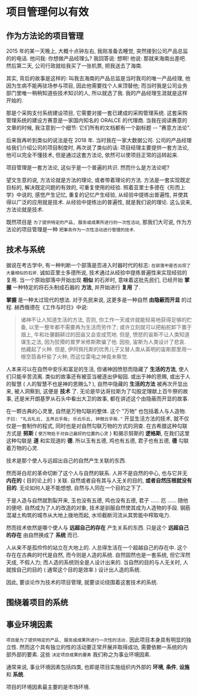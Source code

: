 # 项目管理何以有效

## 作为方法论的项目管理

2015 年的某一天晚上, 大概十点钟左右, 我刚准备去睡觉, 突然接到公司产品总监的的电话. 他问我: 你想做产品经理么? 我回答说: 想啊! 他说: 那就来海南出差吧. 然后第二天, 公司行政就给我买了一张机票, 把我送去了海南. 

其实, 背后的故事是这样的: 叫我去海南的产品总监是当时我司的唯一产品经理, 他因为生病不能再驻场参与项目, 因此他需要找个人来顶替他; 而当时我是公司业务部门里唯一稍稍知道些技术知识的人, 所以就选了我. 我的产品经理生涯就是这样开始的.

那是个采购支付系统建设项目, 它需要对接一套已建成的采购管理系统. 这套采购管理系统的建设方赛意是一家国内知名的 ORALCE 的代理商. 当我在阅读赛意的文章的时候, 我注意到一个细节: 它们所有的文档都有一个副标题 -- "赛意方法论".

后来我再听到类似的说法是在 2018 年. 当时我在一家大数据公司. 公司的产品经理给我们介绍公司的项目制度时, 再次说了类似的话: 项目经理主要提供一套方法论, 他可以完全不懂技术, 但是通过这套方法论, 依然可以使项目正常的运转起来.

项目管理是一套方法论, 这似乎是一个普遍的共识. 然而什么是方法论呢?

望文生意的说, 方法论就是方法的理论, 或者带着理论的方法. 方法是一套实现既定目标的, 解决既定问题的有效的, 可重复使用的经验. 照着亚里士多德在《形而上学》中说的, 感觉产生记忆, 重复的记忆产生经验, 从经验中提练出普遍性, 并使其得以广泛的应用就是技术. 从经验中提练出的普遍性, 就是我们说的理论. 这么说来, 方法论就是技术.

既然项目是 `为了提供特定的产品, 服务或成果所进行的一次性活动`, 那我们大可说, 作为方法论的项目管理是一种 `把事务作为一次性活动进行管理的技术`.

## 技术与系统

据说在考古学中, 有一种判断一个部落是否进入时器时代的标志: `在部落中是否出现了大量相似的石斧`. 诚如亚里士多德所说, 技术通过从经验中提练普遍性来实现经验的复用. 当一个原始部落中开始出现 **相似** 的石斧时, 意味着这批先民们, 已经开始 **掌握** 一种特定的将石头制成石器的 **方法**, 并开始进行 **复用** 了.

**掌握** 是一种太过现代的想法. 对于先民来说, 这更多是一种自然 **由隐蔽而开显** 的过程. 赫西俄德在《工作与时日》中说:

> 诸神不让人知道生活的方法, 否则, 你工作一天或许就能轻易地获得足够的贮备, 以至一整年都不需要再为生活而劳作了; 或许立刻就可以把船舵卸下置于烟上, 牛和壮骡翻耕过的田亩又会变成荒地. 但是, 愤怒的宙斯不让人类知道谋生之法, 因为狡猾的普罗米修斯欺骗了他. 因些, 宙斯为人类设计了悲哀. 他藏起了火种. 但是, 伊阿佩托斯的优秀儿子又替人类从英明的宙斯那里用一根空茴香杆偷了火种, 而这位雷电之神竟未察觉.

人本来可以在自然中安乐和富足的生活, 但诸神因愤怒而隐藏了 **生活的方法**, 使人们只能辛苦流离. 类似的故事还有被亚当被逐出伊甸园. 或出于神的恩赐, 或出于人的智慧 ( 人的智慧不也是神的恩赐么? ), 自然中隐藏的 **生活的方法** 被再次开显出来, 被人洞察到, 这便是 **技术** 了. 无论是毕达哥拉斯为了勾股定理献上百牛祭的故事, 还是米开朗基罗从石头中看出大卫的故事, 都在讲述这个由隐蔽而开显的故事.

在一颗古典的心灵里, 自然是万物勾联的整体. 这个 "万物" 也包括着人与人造物. `子曰: "礼云礼云, 玉帛云乎哉; 乐云乐云, 钟鼓云乎哉."` 开显生活方法的技术, 就不仅仅是一套制作的程式, 同时也是对自然勾联万物的方式的洞查. 在古希腊这种勾联方式是 **努斯** ( `使万物处于对自己最好的位置的心灵` ) 和揭示努斯的 **逻格斯**, 在我们这里这种勾联是 **道** 和实现道的 **德**. 所以玉有五德, 鸡也有五德, 君子也有五德, **德** 勾联着万物的心灵.

技术是那个使人与远超出自己的自然产生关联的东西.

然而哥白尼的革命切断了这个人与自然的联系. 人并不是自然的中心, 也与它并无 **内在的** ( 目的论上的 ) 关联. 自然或者自有其与人无关的目的, **或者自然压根就没有目的**. 无论如何人是不能想想, 自然与人同在一个目的之下了.

于是人造与自然就割裂开来, 玉也没有五德, 鸡也没有五德, 君子 ...... 厄 ...... 随他的便吧. 自然成为了人的改造的对象, 技术是驯服自然使其成为人造物的手段. 钢筋混凝土构筑的城市从大地上拨地而起, 水坝截断河流从其势能中榨取电力.

然而技术依然是哪个使人与 **远超自己的存在** 产生关系的东西. 只是这个 **远超自己的存在** 由自然换成了 **系统** 而已.

人从来不是孤伶伶的站立在大地上的. 人总得生活在一个超越自己的存在中. 这个存在在古典的时代是自然, 而今则是人造的系统. 自然固然也是一套系统, 但它浑然天成, 不假人力; 而人造的系统则全是人设计出来的. 当自然的目的与人无关时, 人就按自己的目的 ( 通常这个目的是效率 ) 设计出人造的系统. 

因此, 要谈论作为技术的项目管理, 就要谈论绕围着这套技术的系统.

## 围绕着项目的系统

## 事业环境因素

`项目是为了提供特定的产品, 服务或成果所进行一次性的活动.` 因此项目本身具有明显的独立性. 然而这个具有独立的性的活动要正常开展并取得成功, 需要依赖一系统的内部外部的要素. 这些 `决定项目成果的要素` 我们称之为事业环境因素.

通常来说, 事业环境因素包括四类, 也即是项目实施组织内外部的 **环境**, **条件**, **设施** 和 **系统**.

项目的环境因素最主要的是市场环境. 



















